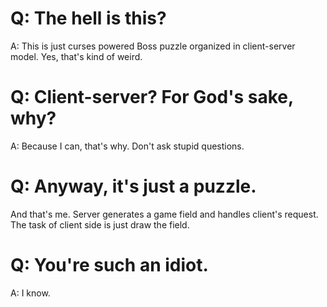 Q: The hell is this?
==

A: This is just curses powered Boss puzzle organized in client-server model.
Yes, that's kind of weird.

Q: Client-server? For God's sake, why?
====================

A: Because I can, that's why. Don't ask stupid questions.

Q: Anyway, it's just a puzzle.
======================================================

And that's me.
Server generates a game field and handles client's request.
The task of client side is just draw the field.

Q: You're such an idiot.
======================

A: I know.

